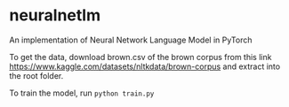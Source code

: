 # neuralnetlm
An implementation of Neural Network Language Model in PyTorch

To get the data, download brown.csv of the brown corpus from this link https://www.kaggle.com/datasets/nltkdata/brown-corpus and extract into the root folder.

To train the model, run `python train.py`



